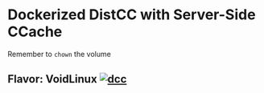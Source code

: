 # Dockerized DistCC with Server-Side CCache
Remember to `chown` the volume

## Flavor: VoidLinux [![dcc](https://github.com/InnovAnon-Inc/dcc/actions/workflows/pkgrel.yml/badge.svg?branch=voidlinux)](https://github.com/InnovAnon-Inc/dcc/actions/workflows/pkgrel.yml)

